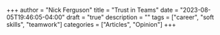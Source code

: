 +++
author = "Nick Ferguson"
title = "Trust in Teams"
date = "2023-08-05T19:46:05-04:00"
draft = "true"
description = ""
tags = ["career", "soft skills", "teamwork"]
categories = ["Articles", "Opinion"]
+++

